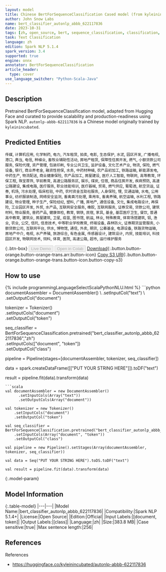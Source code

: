 ```yaml
---
layout: model
title: Chinese BertForSequenceClassification Cased model (from kyleinincubated)
author: John Snow Labs
name: bert_classifier_autonlp_abbb_622117836
date: 2023-10-31
tags: [zh, open_source, bert, sequence_classification, classification, onnx]
task: Text Classification
language: zh
edition: Spark NLP 5.1.4
spark_version: 3.4
supported: true
engine: onnx
annotator: BertForSequenceClassification
article_header:
  type: cover
use_language_switcher: "Python-Scala-Java"
---
```


## Description

Pretrained BertForSequenceClassification model, adapted from Hugging Face and curated to provide scalability and production-readiness using Spark NLP. `autonlp-abbb-622117836` is a Chinese model originally trained by `kyleinincubated`.

## Predicted Entities

`传媒`, `计算机应用`, `化学制药`, `电力`, `汽车租赁`, `拍卖`, `电影`, `生态保护`, `水泥`, `园区开发`, `广播电视`, `港口`, `典当`, `电信`, `种植业`, `畜牧业辅助性活动`, `房地产租赁`, `保障性住房开发`, `燃气`, `小额贷款公司服务`, `保险代理`, `资产管理`, `包装印刷`, `专业公共卫生`, `监护设备`, `文化艺术产业`, `物流`, `保险`, `燃气设备`, `银行`, `商业养老金`, `融资性担保`, `水务`, `中药材种植`, `农产品初加工`, `铁路运输`, `新能源发电`, `中药生产`, `物流配送`, `商业健康保险`, `农产品加工`, `房屋建设`, `医疗人工智能`, `物联网`, `高等教育`, `环保工程`, `珠宝首饰`, `学前教育`, `高速公路服务区`, `娱乐`, `煤炭`, `住宿`, `商品住房开发`, `疾病预防`, `高速公路建设`, `集成电路`, `医疗服务`, `职业技能培训`, `医疗器械`, `贸易`, `燃气供应`, `葡萄酒`, `航空货运`, `证券`, `机场`, `污水处理`, `临床检验`, `中药`, `农村资金互助社服务`, `人身保险`, `锂`, `交通运输`, `水电`, `公用事业`, `纺织服装制造`, `网络安全监测`, `畜禽粪污处理`, `乘用车`, `畜禽养殖`, `航空运输`, `水利工程`, `铁路建设`, `物业管理`, `种子生产`, `保险经纪`, `塑料`, `广播`, `房地产`, `通信设备`, `文化`, `集成电路设计`, `再保险`, `工业园区开发`, `外贸`, `水产品`, `互联网安全服务`, `橡胶`, `互联网服务`, `证券交易`, `贷款公司`, `建筑材料`, `物业服务`, `兽药产品`, `健康体检`, `教育`, `钢铁`, `民宿`, `家具`, `基金`, `基层医疗卫生`, `餐饮`, `普通高中教育`, `建筑业`, `房屋建筑`, `卫星`, `疫苗`, `图书馆`, `航运`, `林业`, `特殊教育`, `体育场馆建筑`, `铝`, `渔业`, `农业`, `公交`, `信托`, `信息技术`, `中等职业学校教育`, `终端设备`, `森林防火`, `证券期货监管服务`, `小额贷款公司`, `互联网平台`, `供水`, `博物馆`, `通信`, `外卖`, `期货`, `公募基金`, `电源设备`, `铁路货物运输`, `房地产中介`, `电视`, `水产养殖`, `旅游综合`, `有色金属`, `传感器设计`, `建筑设计`, `内贸`, `技能培训`, `科技园区开发`, `物联网技术`, `饲料`, `体育`, `医院`, `高速公路`, `超市`, `运行维护服务`

{:.btn-box}
<button class="button button-orange" disabled>Live Demo</button>
<button class="button button-orange" disabled>Open in Colab</button>
[Download](https://s3.amazonaws.com/auxdata.johnsnowlabs.com/public/models/bert_classifier_autonlp_abbb_622117836_zh_5.1.4_3.4_1698789641652.zip){:.button.button-orange.button-orange-trans.arr.button-icon}
[Copy S3 URI](s3://auxdata.johnsnowlabs.com/public/models/bert_classifier_autonlp_abbb_622117836_zh_5.1.4_3.4_1698789641652.zip){:.button.button-orange.button-orange-trans.button-icon.button-copy-s3}

## How to use



<div class="tabs-box" markdown="1">
{% include programmingLanguageSelectScalaPythonNLU.html %}
```python
documentAssembler = DocumentAssembler() \
    .setInputCol("text") \
    .setOutputCol("document")

tokenizer = Tokenizer() \
    .setInputCols("document") \
    .setOutputCol("token")

seq_classifier = BertForSequenceClassification.pretrained("bert_classifier_autonlp_abbb_622117836","zh") \
    .setInputCols(["document", "token"]) \
    .setOutputCol("class")

pipeline = Pipeline(stages=[documentAssembler, tokenizer, seq_classifier])

data = spark.createDataFrame([["PUT YOUR STRING HERE"]]).toDF("text")

result = pipeline.fit(data).transform(data)
```
```scala
val documentAssembler = new DocumentAssembler()
      .setInputCols(Array("text"))
      .setOutputCols(Array("document"))

val tokenizer = new Tokenizer()
    .setInputCols("document")
    .setOutputCol("token")

val seq_classifier = BertForSequenceClassification.pretrained("bert_classifier_autonlp_abbb_622117836","zh")
    .setInputCols(Array("document", "token"))
    .setOutputCol("class")

val pipeline = new Pipeline().setStages(Array(documentAssembler, tokenizer, seq_classifier))

val data = Seq("PUT YOUR STRING HERE").toDS.toDF("text")

val result = pipeline.fit(data).transform(data)
```
</div>

{:.model-param}
## Model Information

{:.table-model}
|---|---|
|Model Name:|bert_classifier_autonlp_abbb_622117836|
|Compatibility:|Spark NLP 5.1.4+|
|License:|Open Source|
|Edition:|Official|
|Input Labels:|[document, token]|
|Output Labels:|[class]|
|Language:|zh|
|Size:|383.8 MB|
|Case sensitive:|true|
|Max sentence length:|256|

## References

References

- https://huggingface.co/kyleinincubated/autonlp-abbb-622117836